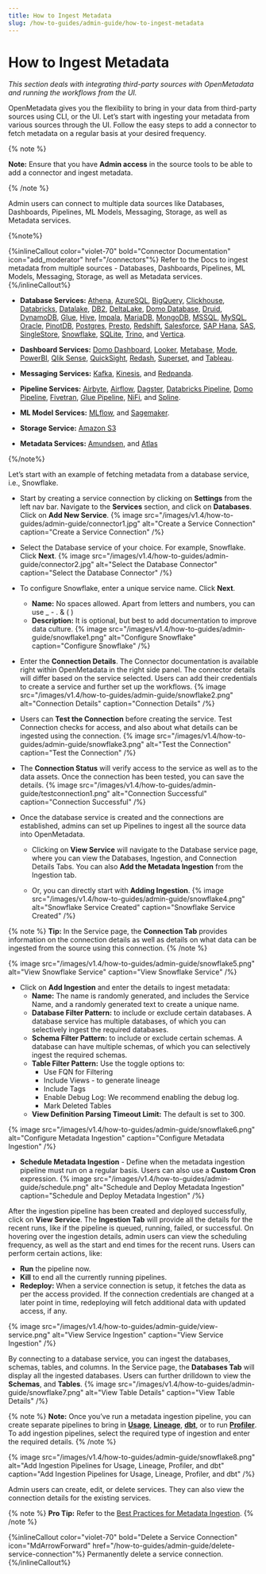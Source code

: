 ```yaml
---
title: How to Ingest Metadata
slug: /how-to-guides/admin-guide/how-to-ingest-metadata
---
```


# How to Ingest Metadata

*This section deals with integrating third-party sources with OpenMetadata and running the workflows from the UI.*

OpenMetadata gives you the flexibility to bring in your data from third-party sources using CLI, or the UI. Let’s start with ingesting your metadata from various sources through the UI. Follow the easy steps to add a connector to fetch metadata on a regular basis at your desired frequency.

{% note %}

**Note:** Ensure that you have **Admin access** in the source tools to be able to add a connector and ingest metadata.

{% /note %}

Admin users can connect to multiple data sources like Databases, Dashboards, Pipelines, ML Models, Messaging, Storage, as well as Metadata services.

{%note%}

{%inlineCallout
color="violet-70"
bold="Connector Documentation"
icon="add_moderator"
href="/connectors"%}
Refer to the Docs to ingest metadata from multiple sources - Databases, Dashboards, Pipelines, ML Models, Messaging, Storage, as well as Metadata services.
 {%/inlineCallout%}

- **Database Services:** [Athena](/connectors/database/athena), [AzureSQL](/connectors/database/azuresql), [BigQuery](/connectors/database/bigquery), [Clickhouse](/connectors/database/clickhouse), [Databricks](/connectors/database/databricks), [Datalake](/connectors/database/datalake), [DB2](/connectors/database/db2), [DeltaLake](/connectors/database/deltalake), [Domo Database](/connectors/database/domo-database), [Druid](/connectors/database/druid), [DynamoDB](/connectors/database/dynamodb), [Glue](/connectors/database/glue), [Hive](/connectors/database/hive), [Impala](/connectors/database/impala), [MariaDB](/connectors/database/mariadb), [MongoDB](/connectors/database/mongodb), [MSSQL](/connectors/database/mssql), [MySQL](/connectors/database/mysql), [Oracle](/connectors/database/oracle), [PinotDB](/connectors/database/pinotdb), [Postgres](/connectors/database/postgres), [Presto](/connectors/database/presto),  [Redshift](/connectors/database/redshift), [Salesforce](/connectors/database/salesforce), [SAP Hana](/connectors/database/sap-hana), [SAS](/connectors/database/sas), [SingleStore](/connectors/database/singlestore), [Snowflake](/connectors/database/snowflake), [SQLite](/connectors/database/sqlite), [Trino](/connectors/database/trino), and [Vertica](/connectors/database/vertica).

- **Dashboard Services:** [Domo Dashboard](/connectors/dashboard/domo-dashboard), [Looker](/connectors/dashboard/looker), [Metabase](/connectors/dashboard/metabase), [Mode](/connectors/dashboard/mode), [PowerBI](/connectors/dashboard/powerbi), [Qlik Sense](/connectors/dashboard/qliksense), [QuickSight](/connectors/dashboard/quicksight), [Redash](/connectors/dashboard/redash), [Superset](/connectors/dashboard/superset), and [Tableau](/connectors/dashboard/tableau).

- **Messaging Services:** [Kafka](/connectors/messaging/kafka), [Kinesis](/connectors/messaging/kinesis), and [Redpanda](/connectors/messaging/redpanda).

- **Pipeline Services:** [Airbyte](/connectors/pipeline/airbyte), [Airflow](/connectors/pipeline/airflow), [Dagster](/connectors/pipeline/dagster), [Databricks Pipeline](/connectors/pipeline/databricks-pipeline), [Domo Pipeline](/connectors/pipeline/domo-pipeline), [Fivetran](/connectors/pipeline/fivetran), [Glue Pipeline](/connectors/pipeline/glue-pipeline), [NiFi](/connectors/pipeline/nifi), and [Spline](/connectors/pipeline/spline).

- **ML Model Services:** [MLflow](/connectors/ml-model/mlflow), and [Sagemaker](/connectors/ml-model/sagemaker).

- **Storage Service:** [Amazon S3](/connectors/storage/s3)

- **Metadata Services:** [Amundsen](/connectors/metadata/amundsen), and [Atlas](/connectors/metadata/atlas)

{%/note%}

Let’s start with an example of fetching metadata from a database service, i.e., Snowflake.

- Start by creating a service connection by clicking on **Settings** from the left nav bar. Navigate to the **Services** section, and click on **Databases**. Click on **Add New Service**.
{% image
    src="/images/v1.4/how-to-guides/admin-guide/connector1.jpg"
    alt="Create a Service Connection"
    caption="Create a Service Connection"
    /%}

- Select the Database service of your choice. For example, Snowflake. Click **Next**.
{% image
    src="/images/v1.4/how-to-guides/admin-guide/connector2.jpg"
    alt="Select the Database Connector"
    caption="Select the Database Connector"
    /%}

- To configure Snowflake, enter a unique service name. Click **Next**.
  - **Name:** No spaces allowed. Apart from letters and numbers, you can use _ - . & ( )
  - **Description:** It is optional, but best to add documentation to improve data culture.
{% image
    src="/images/v1.4/how-to-guides/admin-guide/snowflake1.png"
    alt="Configure Snowflake"
    caption="Configure Snowflake"
    /%}

- Enter the **Connection Details**. The Connector documentation is available right within OpenMetadata in the right side panel. The connector details will differ based on the service selected. Users can add their credentials to create a service and further set up the workflows.
{% image
    src="/images/v1.4/how-to-guides/admin-guide/snowflake2.png"
    alt="Connection Details"
    caption="Connection Details"
    /%}

- Users can **Test the Connection** before creating the service. Test Connection checks for access, and also about what details can be ingested using the connection.
{% image
    src="/images/v1.4/how-to-guides/admin-guide/snowflake3.png"
    alt="Test the Connection"
    caption="Test the Connection"
    /%}

- The **Connection Status** will verify access to the service as well as to the data assets. Once the connection has been tested, you can save the details.
{% image
    src="/images/v1.4/how-to-guides/admin-guide/testconnection1.png"
    alt="Connection Successful"
    caption="Connection Successful"
    /%}

- Once the database service is created and the connections are established, admins can set up Pipelines to ingest all the source data into OpenMetadata.
  - Clicking on **View Service** will navigate to the Database service page, where you can view the Databases, Ingestion, and Connection Details Tabs. You can also **Add the Metadata Ingestion** from the Ingestion tab.

  - Or, you can directly start with **Adding Ingestion**.
{% image
    src="/images/v1.4/how-to-guides/admin-guide/snowflake4.png"
    alt="Snowflake Service Created"
    caption="Snowflake Service Created"
    /%}

{% note %}
**Tip:** In the Service page, the **Connection Tab** provides information on the connection details as well as details on what data can be ingested from the source using this connection.
{% /note %}

{% image
    src="/images/v1.4/how-to-guides/admin-guide/snowflake5.png"
    alt="View Snowflake Service"
    caption="View Snowflake Service"
    /%}

- Click on **Add Ingestion** and enter the details to ingest metadata:
  - **Name:** The name is randomly generated, and includes the Service Name, and a randomly generated text to create a unique name.
  - **Database Filter Pattern:** to include or exclude certain databases. A database service has multiple databases, of which you can selectively ingest the required databases.
  - **Schema Filter Pattern:** to include or exclude certain schemas. A database can have multiple schemas, of which you can selectively ingest the required schemas.
  - **Table Filter Pattern:** Use the toggle options to:
    - Use FQN for Filtering
    - Include Views - to generate lineage
    - Include Tags
    - Enable Debug Log: We recommend enabling the debug log.
    - Mark Deleted Tables
  - **View Definition Parsing Timeout Limit:** The default is set to 300.

{% image
    src="/images/v1.4/how-to-guides/admin-guide/snowflake6.png"
    alt="Configure Metadata Ingestion"
    caption="Configure Metadata Ingestion"
    /%}

- **Schedule Metadata Ingestion** - Define when the metadata ingestion pipeline must run on a regular basis. Users can also use a **Custom Cron** expression.
{% image
    src="/images/v1.4/how-to-guides/admin-guide/schedule.png"
    alt="Schedule and Deploy Metadata Ingestion"
    caption="Schedule and Deploy Metadata Ingestion"
    /%}

After the ingestion pipeline has been created and deployed successfully, click on **View Service**. The **Ingestion Tab** will provide all the details for the recent runs, like if the pipeline is queued, running, failed, or successful. On hovering over the ingestion details, admin users can view the scheduling frequency, as well as the start and end times for the recent runs. Users can perform certain actions, like:
- **Run** the pipeline now.
- **Kill** to end all the currently running pipelines.
- **Redeploy:** When a  service connection is setup, it fetches the data as per the access provided. If the connection credentials are changed at a later point in time, redeploying will fetch additional data with updated access, if any.

{% image
    src="/images/v1.4/how-to-guides/admin-guide/view-service.png"
    alt="View Service Ingestion"
    caption="View Service Ingestion"
    /%}

By connecting to a database service, you can ingest the databases, schemas, tables, and columns. In the Service page, the **Databases Tab** will display all the ingested databases. Users can further drilldown to view the **Schemas**, and **Tables**.
{% image
    src="/images/v1.4/how-to-guides/admin-guide/snowflake7.png"
    alt="View Table Details"
    caption="View Table Details"
    /%}

{% note %}
**Note:** Once you’ve run a metadata ingestion pipeline, you can create separate pipelines to bring in [**Usage**](/connectors/ingestion/workflows/usage), [**Lineage**](/connectors/ingestion/workflows/lineage), [**dbt**](/connectors/ingestion/workflows/dbt), or to run [**Profiler**](/how-to-guides/data-quality-observability/profiler/workflow). To add ingestion pipelines, select the required type of ingestion and enter the required details.
{% /note %}

{% image
    src="/images/v1.4/how-to-guides/admin-guide/snowflake8.png"
    alt="Add Ingestion Pipelines for Usage, Lineage, Profiler, and dbt"
    caption="Add Ingestion Pipelines for Usage, Lineage, Profiler, and dbt"
    /%}

Admin users can create, edit, or delete services. They can also view the connection details for the existing services.

{% note %}
**Pro Tip:** Refer to the [Best Practices for Metadata Ingestion](/connectors/ingestion/best-practices).
{% /note %}

{%inlineCallout
  color="violet-70"
  bold="Delete a Service Connection"
  icon="MdArrowForward"
  href="/how-to-guides/admin-guide/delete-service-connection"%}
  Permanently delete a service connection.
{%/inlineCallout%}